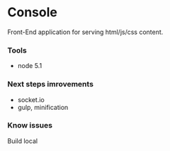 # Console

Front-End application for serving html/js/css content.

### Tools

* node 5.1


### Next steps imrovements

* socket.io
* gulp, minification


### Know issues

Build local